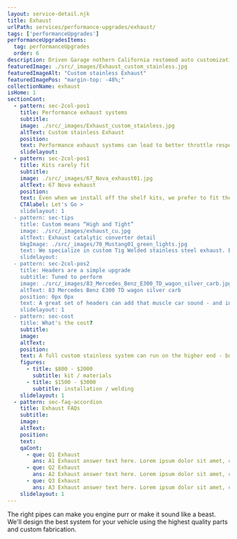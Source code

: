 ```yaml
---
layout: service-detail.njk
title: Exhaust
urlPath: services/performance-upgrades/exhaust/
tags: ['performanceUpgrades']
performanceUpgradesItems:
  tag: performanceUpgrades
  order: 6
description: Driven Garage nothern California restomod auto customization and repair shop
featuredImage: ./src/_images/Exhaust_custom_stainless.jpg
featuredImageAlt: "Custom stainless Exhaust"
featuredImagePos: "margin-top: -48%;"
collectionName: exhaust
isHome: 1
sectionCont:
  - pattern: sec-2col-pos1
    title: Performance exhaust systems
    subtitle: 
    image: ./src/_images/Exhaust_custom_stainless.jpg
    altText: Custom stainless Exhaust
    position: 
    text: Performance exhaust systems can lead to better throttle response and increased horsepower and torque due to reduced backpressure and improved exhaust flow. Classic car owners looking to enhance acceleration and overall power delivery often opt for performance exhausts.
    slidelayout:
  - pattern: sec-2col-pos1
    title: Kits rarely fit
    subtitle: 
    image: ./src/_images/67_Nova_exhaust01.jpg
    altText: 67 Nova exhaust
    position: 
    text: Even when we install off the shelf kits, we prefer to fit them closer to the body, weld slip joints and install welded V-Band style clamps in for serviceability. Does it cost more to go here - sure…. But the end product is a much cleaner install.
    CTAlabel: Let's Go >
    slidelayout: 1
  - pattern: sec-tips
    title: Custom means “High and Tight”
    image: ./src/_images/exhaust_cu.jpg
    altText: Exhaust catalytic converter detail
    bkgImage: ./src/_images/70_Mustang01_green_lights.jpg
    text: We specialize in custom Tig Welded stainless steel exhaust. Each system is custom made starting from the headers back and is truly a work of art. We painstakingly fit a custom system to get it as far away from the ground and around complex suspensions. All the tubing we use is 16ga. Food grade 304 stainless that is mandrel bent and hand Tig Welded.
    slidelayout:
  - pattern: sec-2col-pos2
    title: Headers are a simple upgrade
    subtitle: Tuned to perform
    image: ./src/_images/83_Mercedes_Benz_E300_TD_wagon_silver_carb.jpg
    altText: 83 Mercedes Benz E300 TD wagon silver carb
    position: 0px 0px
    text: A great set of headers can add that muscle car sound - and increase flow from the engine to the exhaust system. Headers can be tricky to get to fit right, and tricky to get to seal up - but we do them all the time. We can spec the right stuff and get it installed the right way.
    slidelayout: 1
  - pattern: sec-cost
    title: What's the cost?
    subtitle: 
    image:
    altText:
    position:
    text: A full custom stainless system can run on the higher end - but a modified quality kit can save you a bit of budget depending on the application.
    figures:
      - title: $800 - $2000
        subtitle: kit / materials
      - title: $1500 - $3000
        subtitle: installation / welding
    slidelayout: 1
  - pattern: sec-faq-accordion
    title: Exhaust FAQs
    subtitle: 
    image: 
    altText: 
    position: 
    text: 
    qaCont:
      - que: Q1 Exhaust
        ans: A1 Exhaust answer text here. Lorem ipsum dolor sit amet, consectetur adipiscing elit. Cras vitae dolor id enim iaculis bibendum. Fusce ut pellentesque erat.
      - que: Q2 Exhaust
        ans: A2 Exhaust answer text here. Lorem ipsum dolor sit amet, consectetur adipiscing elit. Cras vitae dolor id enim iaculis bibendum. Fusce ut pellentesque erat.
      - que: Q3 Exhaust
        ans: A3 Exhaust answer text here. Lorem ipsum dolor sit amet, consectetur adipiscing elit. Cras vitae dolor id enim iaculis bibendum. Fusce ut pellentesque erat.
    slidelayout: 1
---
```


The right pipes can make you engine purr or make it sound like a beast. We'll design the best system for your vehicle using the highest quality parts and custom fabrication.